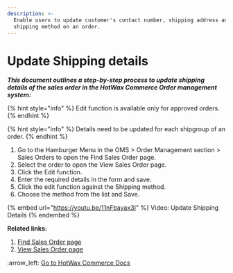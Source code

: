 ```yaml
---
description: >-
  Enable users to update customer's contact number, shipping address and
  shipping method on an order.
---
```


# Update Shipping details

_**This document outlines a step-by-step process to update shipping details of the sales order in the HotWax Commerce Order management system:**_

{% hint style="info" %}
Edit function is available only for approved orders.
{% endhint %}

{% hint style="info" %}
Details need to be updated for each shipgroup of an order.
{% endhint %}

1. Go to  the Hamburger Menu in the OMS > Order Management section > Sales Orders to open the Find Sales Order page.
2. Select the order to open the View Sales Order page.
3. Click the Edit function.
4. Enter the required details in the form and save.
5. Click the edit function against the Shipping method.
6. Choose the method from the list and Save.

{% embed url="https://youtu.be/11nFbayax3I" %}
Video: Update Shipping Details
{% endembed %}



**Related links:**&#x20;

1. &#x20;[Find Sales Order page](http://127.0.0.1:5000/s/oLmQzGATywYkwiU9sCat/order-management/sales-orders-page)
2. &#x20;[View Sales Order page](http://127.0.0.1:5000/s/oLmQzGATywYkwiU9sCat/order-management/sales-order-view-page)



:arrow\_left: [Go to HotWax Commerce Docs](http://127.0.0.1:5000/o/l53nGvPQLhOHrKCP9HTG/s/TefRnbhmBjhScpq172vl/)
